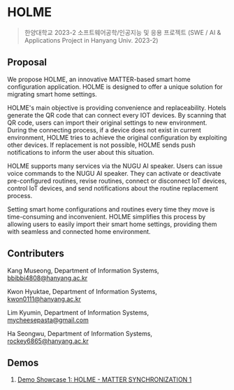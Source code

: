 # HOLME
> 한양대학교 2023-2 소프트웨어공학/인공지능 및 응용 프로젝트 (SWE / AI & Applications Project in Hanyang Univ. 2023-2)

## Proposal
  We propose HOLME, an innovative MATTER-based smart home configuration application. HOLME is designed to offer a unique solution for migrating smart home settings.

  HOLME's main objective is providing convenience and replaceability. Hotels generate the QR code that can connect every IOT devices. By scanning that QR code, users can import their original settings to new environment. During the connecting process, if a device does not exist in current environment, HOLME tries to achieve the original configuration by exploiting other devices. If replacement is not possible, HOLME sends push notifications to inform the user about this situation. 
	
  HOLME supports many services via the NUGU AI speaker. Users can issue voice commands to the NUGU AI speaker. They can activate or deactivate pre-configured routines, revise routines, connect or disconnect IoT devices, control IoT devices, and send notifications about the routine replacement process.
  
  Setting smart home configurations and routines every time they move is time-consuming and inconvenient. HOLME simplifies this process by allowing users to easily import their smart home settings, providing them with seamless and connected home environment.

## Contributers
Kang Museong, Department of Information Systems, bbibbi4808@hanyang.ac.kr

Kwon Hyuktae, Department of Information Systems, kwon0111@hanyang.ac.kr

Lim Kyumin, Department of Information Systems, mycheesepasta@gmail.com

Ha Seongwu, Department of Information Systems, rockey6865@hanyang.ac.kr

## Demos
1. [Demo Showcase 1: HOLME - MATTER SYNCHRONIZATION 1](https://www.youtube.com/watch?v=_8MSu9Gs6W8)
